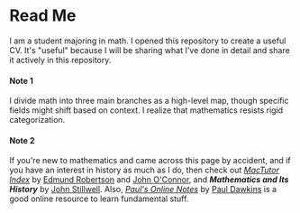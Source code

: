 # Read Me
I am a student majoring in math. I opened this repository to create a useful CV. It's "useful" because I will be sharing what I've done in detail and share it actively in this repository.

#### Note 1
I divide math into three main branches as a high-level map, though specific fields might shift based on context. I realize that mathematics resists rigid categorization.

#### Note 2
If you're new to mathematics and came across this page by accident, and if you have an interest in history as much as I do, then check out [*MacTutor Index*](https://mathshistory.st-andrews.ac.uk/) by [Edmund Robertson](https://mathshistory.st-andrews.ac.uk/Biographies/Robertson_Edmund/) and [John O'Connor](https://mathshistory.st-andrews.ac.uk/Biographies/OConnor/), and _**Mathematics and Its History**_ by [John Stillwell](https://www.usfca.edu/faculty/john-stillwell). Also, [*Paul's Online Notes*](https://tutorial.math.lamar.edu/) by [Paul Dawkins](https://www.math.lamar.edu/faculty/dawkins/dawkins.aspx) is a good online resource to learn fundamental stuff.
